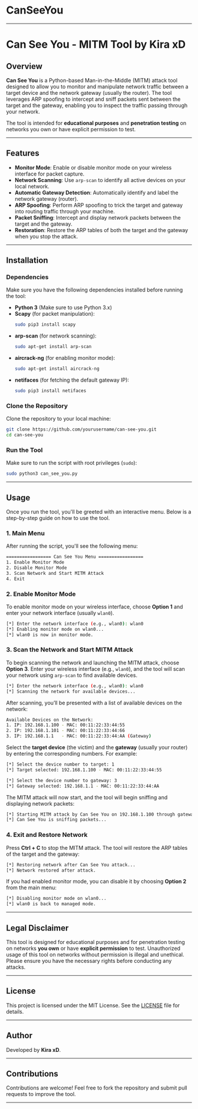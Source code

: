 # CanSeeYou

---

# Can See You - MITM Tool by Kira xD

## Overview

**Can See You** is a Python-based Man-in-the-Middle (MITM) attack tool designed to allow you to monitor and manipulate network traffic between a target device and the network gateway (usually the router). The tool leverages ARP spoofing to intercept and sniff packets sent between the target and the gateway, enabling you to inspect the traffic passing through your network. 

The tool is intended for **educational purposes** and **penetration testing** on networks you own or have explicit permission to test.

---

## Features

- **Monitor Mode**: Enable or disable monitor mode on your wireless interface for packet capture.
- **Network Scanning**: Use `arp-scan` to identify all active devices on your local network.
- **Automatic Gateway Detection**: Automatically identify and label the network gateway (router).
- **ARP Spoofing**: Perform ARP spoofing to trick the target and gateway into routing traffic through your machine.
- **Packet Sniffing**: Intercept and display network packets between the target and the gateway.
- **Restoration**: Restore the ARP tables of both the target and the gateway when you stop the attack.

---

## Installation

### Dependencies

Make sure you have the following dependencies installed before running the tool:

- **Python 3** (Make sure to use Python 3.x)
- **Scapy** (for packet manipulation):
    ```bash
    sudo pip3 install scapy
    ```
- **arp-scan** (for network scanning):
    ```bash
    sudo apt-get install arp-scan
    ```
- **aircrack-ng** (for enabling monitor mode):
    ```bash
    sudo apt-get install aircrack-ng
    ```
- **netifaces** (for fetching the default gateway IP):
    ```bash
    sudo pip3 install netifaces
    ```

### Clone the Repository

Clone the repository to your local machine:

```bash
git clone https://github.com/yourusername/can-see-you.git
cd can-see-you
```

### Run the Tool

Make sure to run the script with root privileges (`sudo`):

```bash
sudo python3 can_see_you.py
```

---

## Usage

Once you run the tool, you'll be greeted with an interactive menu. Below is a step-by-step guide on how to use the tool.

### 1. Main Menu

After running the script, you'll see the following menu:

```bash
================= Can See You Menu =================
1. Enable Monitor Mode
2. Disable Monitor Mode
3. Scan Network and Start MITM Attack
4. Exit
```

### 2. Enable Monitor Mode

To enable monitor mode on your wireless interface, choose **Option 1** and enter your network interface (usually `wlan0`).

```bash
[*] Enter the network interface (e.g., wlan0): wlan0
[*] Enabling monitor mode on wlan0...
[*] wlan0 is now in monitor mode.
```

### 3. Scan the Network and Start MITM Attack

To begin scanning the network and launching the MITM attack, choose **Option 3**. Enter your wireless interface (e.g., `wlan0`), and the tool will scan your network using `arp-scan` to find available devices.

```bash
[*] Enter the network interface (e.g., wlan0): wlan0
[*] Scanning the network for available devices...
```

After scanning, you’ll be presented with a list of available devices on the network:

```bash
Available Devices on the Network:
1. IP: 192.168.1.100 - MAC: 00:11:22:33:44:55
2. IP: 192.168.1.101 - MAC: 00:11:22:33:44:66
3. IP: 192.168.1.1   - MAC: 00:11:22:33:44:AA (Gateway)
```

Select the **target device** (the victim) and the **gateway** (usually your router) by entering the corresponding numbers. For example:

```bash
[*] Select the device number to target: 1
[*] Target selected: 192.168.1.100 - MAC: 00:11:22:33:44:55

[*] Select the device number to gateway: 3
[*] Gateway selected: 192.168.1.1 - MAC: 00:11:22:33:44:AA
```

The MITM attack will now start, and the tool will begin sniffing and displaying network packets:

```bash
[*] Starting MITM attack by Can See You on 192.168.1.100 through gateway 192.168.1.1
[*] Can See You is sniffing packets...
```

### 4. Exit and Restore Network

Press **Ctrl + C** to stop the MITM attack. The tool will restore the ARP tables of the target and the gateway:

```bash
[*] Restoring network after Can See You attack...
[*] Network restored after attack.
```

If you had enabled monitor mode, you can disable it by choosing **Option 2** from the main menu:

```bash
[*] Disabling monitor mode on wlan0...
[*] wlan0 is back to managed mode.
```

---

## Legal Disclaimer

This tool is designed for educational purposes and for penetration testing on networks **you own** or have **explicit permission** to test. Unauthorized usage of this tool on networks without permission is illegal and unethical. Please ensure you have the necessary rights before conducting any attacks.

---

## License

This project is licensed under the MIT License. See the [LICENSE](LICENSE) file for details.

---

## Author

Developed by **Kira xD**.

---

## Contributions

Contributions are welcome! Feel free to fork the repository and submit pull requests to improve the tool.

---


